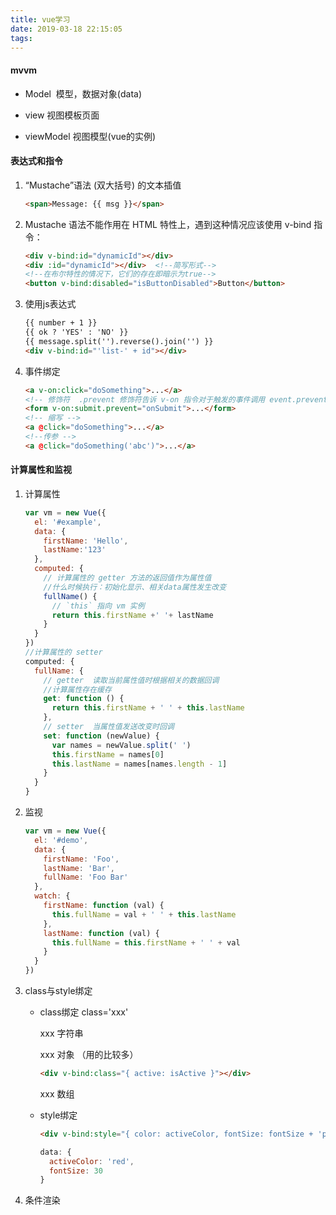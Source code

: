 ```yaml
---
title: vue学习
date: 2019-03-18 22:15:05
tags:
---
```


#### mvvm

* Model   模型，数据对象(data)

* view  视图模板页面

* viewModel   视图模型(vue的实例)

  <!--more-->

#### 表达式和指令

1. “Mustache”语法 (双大括号) 的文本插值

   ```html
   <span>Message: {{ msg }}</span>
   ```

2. Mustache 语法不能作用在 HTML 特性上，遇到这种情况应该使用 v-bind 指令：

   ```html
   <div v-bind:id="dynamicId"></div>
   <div :id="dynamicId"></div>  <!--简写形式-->
   <!--在布尔特性的情况下，它们的存在即暗示为true-->
   <button v-bind:disabled="isButtonDisabled">Button</button>
   ```

3. 使用js表达式

   ```html
   {{ number + 1 }}
   {{ ok ? 'YES' : 'NO' }}
   {{ message.split('').reverse().join('') }}
   <div v-bind:id="'list-' + id"></div>
   ```

4. 事件绑定

   ```html
   <a v-on:click="doSomething">...</a>
   <!-- 修饰符  .prevent 修饰符告诉 v-on 指令对于触发的事件调用 event.preventDefault()-->
   <form v-on:submit.prevent="onSubmit">...</form>
   <!-- 缩写 -->
   <a @click="doSomething">...</a>
   <!--传参 -->
   <a @click="doSomething('abc')">...</a>
   ```

#### 计算属性和监视

1. 计算属性

   ```js
   var vm = new Vue({
     el: '#example',
     data: {
       firstName: 'Hello',
       lastName:'123'
     },
     computed: {
       // 计算属性的 getter 方法的返回值作为属性值
       //什么时候执行：初始化显示、相关data属性发生改变
       fullName() {
         // `this` 指向 vm 实例
         return this.firstName +' '+ lastName
       }
     }
   })
   //计算属性的 setter
   computed: {
     fullName: {
       // getter  读取当前属性值时根据相关的数据回调
       //计算属性存在缓存
       get: function () {
         return this.firstName + ' ' + this.lastName
       },
       // setter  当属性值发送改变时回调
       set: function (newValue) {
         var names = newValue.split(' ')
         this.firstName = names[0]
         this.lastName = names[names.length - 1]
       }
     }
   }
   ```

2. 监视

   ```js
   var vm = new Vue({
     el: '#demo',
     data: {
       firstName: 'Foo',
       lastName: 'Bar',
       fullName: 'Foo Bar'
     },
     watch: {
       firstName: function (val) {
         this.fullName = val + ' ' + this.lastName
       },
       lastName: function (val) {
         this.fullName = this.firstName + ' ' + val
       }
     }
   })
   ```

3. class与style绑定

   * class绑定  class='xxx'

     xxx 字符串 

     xxx 对象  （用的比较多）

     ```html
     <div v-bind:class="{ active: isActive }"></div>
     ```

     xxx 数组

   * style绑定

     ```html
     <div v-bind:style="{ color: activeColor, fontSize: fontSize + 'px' }"></div>
     ```

     ```js
     data: {
       activeColor: 'red',
       fontSize: 30
     }
     ```

4. 条件渲染

   

